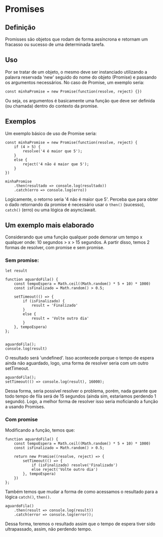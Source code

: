 # Promises

## Definição
Promisses são objetos que rodam de forma assíncrona e retornam um fracasso ou sucesso de uma determinada tarefa.

## Uso
Por se tratar de um objeto, o mesmo deve ser instanciado utilizando a palavra reservada 'new' seguido do nome do objeto (Promise) e passando os argumentos necessários. No caso de Promise, um exemplo seria:

```
const minhaPromise = new Promise(function(resolve, reject) {})
```

Ou seja, os argumentos é basicamente uma função que deve ser definida (ou chamada) dentro do contexto da promise.

## Exemplos 
Um exemplo básico de uso de Promise seria: 
```
const minhaPromise = new Promise(function(resolve, reject) {
    if (4 > 5) {
        resolve('4 é maior que 5');
    }
    else {
        reject('4 não é maior que 5');
    }
})

minhaPromise
    .then(resultado => console.log(resultado))
    .catch(erro => console.log(erro))
```

Logicamente, o retorno seria '4 não é maior que 5'. Perceba que para obter o dado retornando da promise é necessário usar o `then()` (sucesso), `catch()` (erro) ou uma lógica de async/await. 

## Um exemplo mais elaborado

Considerando que uma função qualquer pode demorar um tempo x qualquer onde: 10 segundos > x > 15 segundos. A partir disso, temos 2 formas de resolver, com promise e sem promise.

### Sem promise:
```
let result

function aguardoFila() {
    const tempoEspera = Math.ceil((Math.random() * 5 + 10) * 1000)
    const isFinalizado = Math.random() > 0.5;
    
    setTimeout(() => {
        if (isFinalizado) {
            result = 'Finalizado'
        }
        else {
            result = 'Volte outro dia'
        }
    }, tempoEspera)
};


aguardoFila();
console.log(result)
```
O resultado será 'undefined'. Isso acontecede porque o tempo de espera ainda não aguardado, logo, uma forma de resolver seria com um outro setTimeout.

```
aguardoFila();
setTimeout(() => console.log(result), 16000);
```
Dessa forma, seria possivel resolver o problema, porém, nada garante que todo tempo de fila será de 15 segundos (ainda sim, estariamos perdendo 1 segundo). Logo, a melhor forma de resolver isso seria moficiando a função a usando Promises.

### Com promise
Modificando a função, temos que:
```
function aguardoFila() {
    const tempoEspera = Math.ceil((Math.random() * 5 + 10) * 1000)
    const isFinalizado = Math.random() > 0.5;

    return new Promise((resolve, reject) => {
        setTimeout(() => {
            if (isFinalizado) resolve('Finalizado')
            else reject('Volte outro dia')
        }, tempoEspera)
    })
};
```

Também temos que mudar a forma de como acessamos o resultado para a lógica `catch()`, `then()`.

```
aguardoFila()
    .then(result => console.log(result))
    .catch(error => console.log(error));
```
Dessa forma, teremos o resultado assim que o tempo de espera tiver sido ultrapassado, assim, não perdendo tempo.